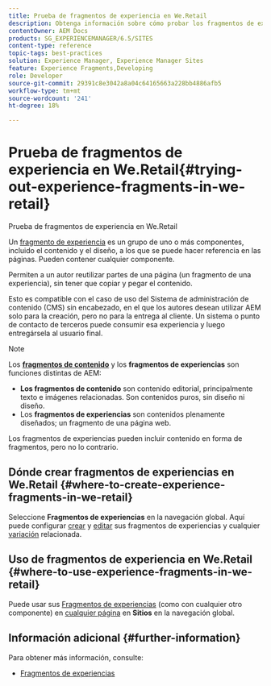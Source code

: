 ```yaml
---
title: Prueba de fragmentos de experiencia en We.Retail
description: Obtenga información sobre cómo probar los fragmentos de experiencias en Adobe Experience Manager mediante We.Retail.
contentOwner: AEM Docs
products: SG_EXPERIENCEMANAGER/6.5/SITES
content-type: reference
topic-tags: best-practices
solution: Experience Manager, Experience Manager Sites
feature: Experience Fragments,Developing
role: Developer
source-git-commit: 29391c8e3042a8a04c64165663a228bb4886afb5
workflow-type: tm+mt
source-wordcount: '241'
ht-degree: 18%

---
```


# Prueba de fragmentos de experiencia en We.Retail{#trying-out-experience-fragments-in-we-retail}

Prueba de fragmentos de experiencia en We.Retail

Un [fragmento de experiencia](/help/sites-authoring/experience-fragments.md) es un grupo de uno o más componentes, incluido el contenido y el diseño, a los que se puede hacer referencia en las páginas. Pueden contener cualquier componente.

Permiten a un autor reutilizar partes de una página (un fragmento de una experiencia), sin tener que copiar y pegar el contenido.

Esto es compatible con el caso de uso del Sistema de administración de contenido (CMS) sin encabezado, en el que los autores desean utilizar AEM solo para la creación, pero no para la entrega al cliente. Un sistema o punto de contacto de terceros puede consumir esa experiencia y luego entregársela al usuario final.

>[!NOTE]
>
>Los **[fragmentos de contenido](/help/sites-developing/we-retail-content-fragments.md)** y los **fragmentos de experiencias** son funciones distintas de AEM:
>
>* **Los fragmentos de contenido** son contenido editorial, principalmente texto e imágenes relacionadas. Son contenidos puros, sin diseño ni diseño.
>* Los **fragmentos de experiencias** son contenidos plenamente diseñados; un fragmento de una página web.
>
>Los fragmentos de experiencias pueden incluir contenido en forma de fragmentos, pero no lo contrario.

## Dónde crear fragmentos de experiencias en We.Retail {#where-to-create-experience-fragments-in-we-retail}

Seleccione **Fragmentos de experiencias** en la navegación global. Aquí puede configurar [crear](/help/sites-authoring/experience-fragments.md#creating-an-experience-fragment) y [editar](/help/sites-authoring/experience-fragments.md#editing-your-experience-fragment) sus fragmentos de experiencias y cualquier [variación](/help/sites-authoring/experience-fragments.md#creating-an-experience-fragment-variation) relacionada.

## Uso de fragmentos de experiencia en We.Retail {#where-to-use-experience-fragments-in-we-retail}

Puede usar sus [Fragmentos de experiencias](/help/sites-authoring/experience-fragments.md#using-your-experience-fragment) (como con cualquier otro componente) en [cualquier página](/help/sites-authoring/editing-content.md) en **Sitios** en la navegación global.

## Información adicional {#further-information}

Para obtener más información, consulte:

* [Fragmentos de experiencias](/help/sites-authoring/experience-fragments.md)
